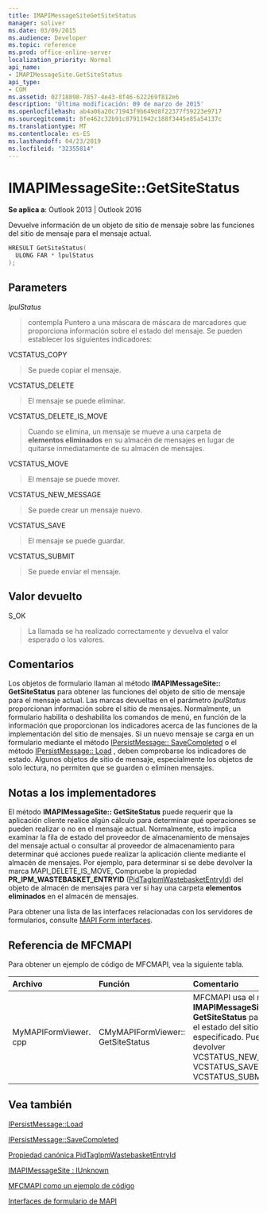 ```yaml
---
title: IMAPIMessageSiteGetSiteStatus
manager: soliver
ms.date: 03/09/2015
ms.audience: Developer
ms.topic: reference
ms.prod: office-online-server
localization_priority: Normal
api_name:
- IMAPIMessageSite.GetSiteStatus
api_type:
- COM
ms.assetid: 02718898-7857-4e43-8f46-622269f812e6
description: 'Última modificación: 09 de marzo de 2015'
ms.openlocfilehash: ab4a06a20c71943f9b649d8f22377f59223e9717
ms.sourcegitcommit: 8fe462c32b91c87911942c188f3445e85a54137c
ms.translationtype: MT
ms.contentlocale: es-ES
ms.lasthandoff: 04/23/2019
ms.locfileid: "32355814"
---
```

# <a name="imapimessagesitegetsitestatus"></a>IMAPIMessageSite::GetSiteStatus

  
  
**Se aplica a**: Outlook 2013 | Outlook 2016 
  
Devuelve información de un objeto de sitio de mensaje sobre las funciones del sitio de mensaje para el mensaje actual.
  
```cpp
HRESULT GetSiteStatus(
  ULONG FAR * lpulStatus
);
```

## <a name="parameters"></a>Parameters

 _lpulStatus_
  
> contempla Puntero a una máscara de máscara de marcadores que proporciona información sobre el estado del mensaje. Se pueden establecer los siguientes indicadores:
    
VCSTATUS_COPY 
  
> Se puede copiar el mensaje. 
    
VCSTATUS_DELETE 
  
> El mensaje se puede eliminar.
    
VCSTATUS_DELETE_IS_MOVE 
  
> Cuando se elimina, un mensaje se mueve a una carpeta de **elementos eliminados** en su almacén de mensajes en lugar de quitarse inmediatamente de su almacén de mensajes. 
    
VCSTATUS_MOVE 
  
> El mensaje se puede mover.
    
VCSTATUS_NEW_MESSAGE 
  
> Se puede crear un mensaje nuevo.
    
VCSTATUS_SAVE 
  
> El mensaje se puede guardar.
    
VCSTATUS_SUBMIT 
  
> Se puede enviar el mensaje.
    
## <a name="return-value"></a>Valor devuelto

S_OK 
  
> La llamada se ha realizado correctamente y devuelva el valor esperado o los valores.
    
## <a name="remarks"></a>Comentarios

Los objetos de formulario llaman al método **IMAPIMessageSite:: GetSiteStatus** para obtener las funciones del objeto de sitio de mensaje para el mensaje actual. Las marcas devueltas en el parámetro _lpulStatus_ proporcionan información sobre el sitio de mensajes. Normalmente, un formulario habilita o deshabilita los comandos de menú, en función de la información que proporcionan los indicadores acerca de las funciones de la implementación del sitio de mensajes. Si un nuevo mensaje se carga en un formulario mediante el método [IPersistMessage:: SaveCompleted](ipersistmessage-savecompleted.md) o el método [IPersistMessage:: Load](ipersistmessage-load.md) , deben comprobarse los indicadores de estado. Algunos objetos de sitio de mensaje, especialmente los objetos de solo lectura, no permiten que se guarden o eliminen mensajes. 
  
## <a name="notes-to-implementers"></a>Notas a los implementadores

El método **IMAPIMessageSite:: GetSiteStatus** puede requerir que la aplicación cliente realice algún cálculo para determinar qué operaciones se pueden realizar o no en el mensaje actual. Normalmente, esto implica examinar la fila de estado del proveedor de almacenamiento de mensajes del mensaje actual o consultar al proveedor de almacenamiento para determinar qué acciones puede realizar la aplicación cliente mediante el almacén de mensajes. Por ejemplo, para determinar si se debe devolver la marca MAPI_DELETE_IS_MOVE, Compruebe la propiedad **PR_IPM_WASTEBASKET_ENTRYID** ([PidTagIpmWastebasketEntryId](pidtagipmwastebasketentryid-canonical-property.md)) del objeto de almacén de mensajes para ver si hay una carpeta **elementos eliminados** en el almacén de mensajes. 
  
Para obtener una lista de las interfaces relacionadas con los servidores de formularios, consulte [MAPI Form interfaces](mapi-form-interfaces.md).
  
## <a name="mfcmapi-reference"></a>Referencia de MFCMAPI

Para obtener un ejemplo de código de MFCMAPI, vea la siguiente tabla.
  
|**Archivo**|**Función**|**Comentario**|
|:-----|:-----|:-----|
|MyMAPIFormViewer. cpp  <br/> |CMyMAPIFormViewer:: GetSiteStatus  <br/> |MFCMAPI usa el método **IMAPIMessageSite:: GetSiteStatus** para obtener el estado del sitio especificado. Puede devolver VCSTATUS_NEW_MESSAGE, VCSTATUS_SAVE o VCSTATUS_SUBMIT.  <br/> |
   
## <a name="see-also"></a>Vea también



[IPersistMessage::Load](ipersistmessage-load.md)
  
[IPersistMessage::SaveCompleted](ipersistmessage-savecompleted.md)
  
[Propiedad canónica PidTagIpmWastebasketEntryId](pidtagipmwastebasketentryid-canonical-property.md)
  
[IMAPIMessageSite : IUnknown](imapimessagesiteiunknown.md)


[MFCMAPI como un ejemplo de código](mfcmapi-as-a-code-sample.md)
  
[Interfaces de formulario de MAPI](mapi-form-interfaces.md)

